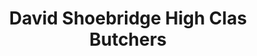 ---
title: "David Shoebridge High Clas Butchers"
url: /brighton/david-shoebridge-high-clas-butchers/
shop: butcher
---